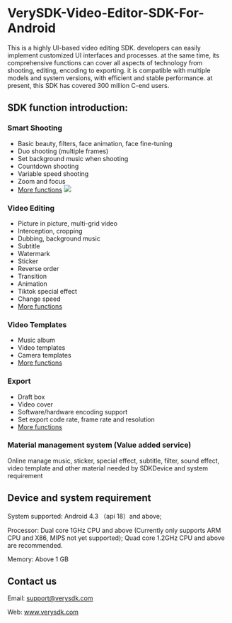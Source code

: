 # VerySDK-Video-Editor-SDK-For-Android
This is a highly UI-based video editing SDK. developers can easily implement customized UI interfaces and processes. at the same time, its comprehensive functions can cover all aspects of technology from shooting, editing, encoding to exporting. it is compatible with multiple models and system versions, with efficient and stable performance. at present, this SDK has covered 300 million C-end users.
## SDK function introduction:
### Smart Shooting
* Basic beauty, filters, face animation, face fine-tuning
* Duo shooting (multiple frames)
* Set background music when shooting
* Countdown shooting
* Variable speed shooting
* Zoom and focus
* [More functions](http://www.verysdk.com/function.html)
![](https://github.com/Terrydaixg/VerySDK-Video-Editor-SDK-For-Android/photos/shoot.png)

### Video Editing
* Picture in picture, multi-grid video
* Interception, cropping
* Dubbing, background music
* Subtitle
* Watermark
* Sticker
* Reverse order
* Transition
* Animation
* Tiktok special effect
* Change speed
* [More functions](http://www.verysdk.com/function.html)

### Video Templates
* Music album
* Video templates
* Camera templates
* [More functions](http://www.verysdk.com/function.html)

### Export
* Draft box
* Video cover
* Software/hardware encoding support
* Set export code rate, frame rate and resolution
* [More functions](http://www.verysdk.com/function.html)

### Material management system (Value added service)
Online manage music, sticker, special effect, subtitle, filter, sound effect, video template and other material needed by SDKDevice and system requirement

## Device and system requirement
System supported: Android 4.3 （api 18）and above;

Processor: Dual core 1GHz CPU and above (Currently only supports ARM CPU and X86, MIPS not yet supported); Quad core 1.2GHz CPU and above are recommended.

Memory: Above 1 GB

## Contact us
Email: support@verysdk.com

Web:   www.verysdk.com

